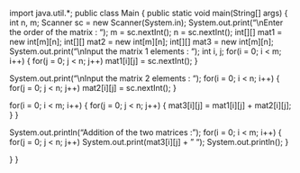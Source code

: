 import java.util.*;
public class Main
{
public static void main(String[] args)
{
int n, m;
Scanner sc = new Scanner(System.in);
System.out.print(“\nEnter the order of the matrix : “);
m = sc.nextInt();
n = sc.nextInt();
int[][] mat1 = new int[m][n];
int[][] mat2 = new int[m][n];
int[][] mat3 = new int[m][n];
System.out.print(“\nInput the matrix 1 elements : “);
int i, j;
for(i = 0; i < m; i++)
{
for(j = 0; j < n; j++)
mat1[i][j] = sc.nextInt();
}

System.out.print(“\nInput the matrix 2 elements : “);
for(i = 0; i < n; i++)
{
for(j = 0; j < n; j++)
mat2[i][j] = sc.nextInt();
}

for(i = 0; i < m; i++)
{
for(j = 0; j < n; j++)
{
mat3[i][j] = mat1[i][j] + mat2[i][j];
}
}

System.out.println(“Addition of the two matrices :”);
for(i = 0; i < m; i++)
{
for(j = 0; j < n; j++)
System.out.print(mat3[i][j] + ” “);
System.out.println();
}

}
}
